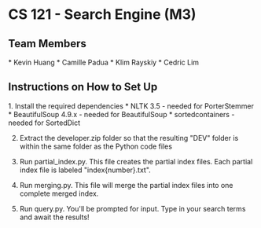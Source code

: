 <h1>CS 121 - Search Engine (M3)</h1>
<h2>Team Members</h2>
* Kevin Huang
* Camille Padua
* Klim Rayskiy
* Cedric Lim

<h2>Instructions on How to Set Up</h2>
1. Install the required dependencies
    * NLTK 3.5 - needed for PorterStemmer
    * BeautifulSoup 4.9.x - needed for BeautifulSoup
    * sortedcontainers - needed for SortedDict

2. Extract the developer.zip folder so that the resulting "DEV" folder
is within the same folder as the Python code files

2. Run partial\_index.py. This file creates the partial index files.
Each partial index file is labeled "index\{number\}.txt".

3. Run merging.py. This file will merge the partial index files into 
one complete merged index.

4. Run query.py. You'll be prompted for input. Type in your search terms
and await the results!
